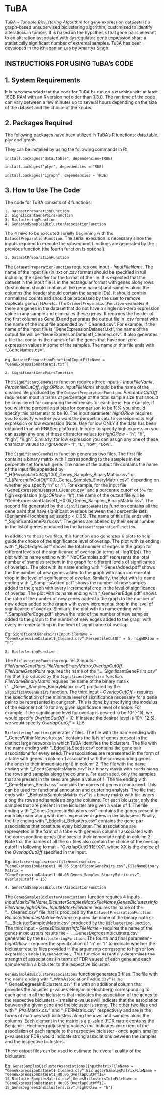 # TuBA
TuBA - *Tunable Biclustering Algorithm* for gene expression datasets is a graph-based unsupervised biclustering algorithm, customized to identify alterations in tumors. It is based on the hypothesis that gene pairs relevant to an alteration associated with dysregulated gene expression share a statistically significant number of extremal samples. TuBA has been developed in the [Khiabanian Lab](http://khiabanian-lab.org/) by Amartya Singh.

## INSTRUCTIONS FOR USING TuBA’s CODE

## 1. System Requirements

It is recommended that the code for TuBA be run on a machine with at least 16GB RAM with an R version not older than 3.3.0. The run time of the code can vary between a few minutes up to several hours depending on the size of the dataset and the choice of the knobs.

## 2. Packages Required

The following packages have been utilized in TuBA’s R functions: data.table, plyr and igraph.

They can be installed by using the following commands in R:

`install.packages("data.table", dependencies=TRUE)`

`install.packages("plyr”, dependencies = TRUE)`

`install.packages("igraph”, dependencies = TRUE)`

## 3. How to Use The Code

The code for TuBA consists of 4 functions:

	1. DatasetPreparationFunction
	2. SignificantGenePairsFunction
	3. BiclusteringFunction
	4. GenesAndSamplesBiclusterAssociationFunction

The 4 have to be executed serially beginning with the `DatasetPreparationFunction`. The serial execution is necessary since the inputs required to execute the subsequent functions are generated by the previous function (the fourth function is optional).

	1. DatasetPreparationFunction

The `DatasetPreparationFunction` requires one input - *InputFileName*. The name of the input file (in .txt or .csv format) should be specified in full including the specifier for the format of the file. It is expected that the dataset in the input file is in the rectangular format with genes along rows (first column should contain all the gene names) and samples along the columns (the header should contain the sample IDs). It should contain normalized counts and should be processed by the user to remove duplicate genes, NAs etc. The `DatasetPreparationFunction` evaluates if there are genes in the dataset that do not have a single non-zero expression value in any sample and eliminates these genes. It renames the header of the first column as Gene.ID and generates the output file in .csv format with the name of the input file appended by “_Cleaned.csv”. For example, if the name of the input file is “GeneExpressionDataset1.txt”, the name of the output file will be “GeneExpressionDataset1_Cleaned.csv”. It also generates a file that contains the names of all the genes that have non-zero expression values in some of the samples. The name of this file ends with “_GeneNames.csv”. 

*Eg:* `DatasetPreparationFunction(InputFileName = “GeneExpressionDataset1.txt”)`

	2. SignificantGenePairsFunction
	
The `SignificantGenePairs` function requires three inputs - *InputFileName*, *PercentileCutOff*, *highORlow*. *InputFileName* should be the name of the cleaned file produced by the `DatasetPreparationFunction`. *PercentileCutOff* requires an input in terms of percentage of the total sample size that should be considered for comparing the extremals for each gene. For example, if you wish the percentile set size for comparison to be 10% you should specify this parameter to be 10. The input parameter *highORlow* requires you to specify whether you want the percentile sets to correspond to high expression or low expression (Note: Use for low ONLY if the data has been obtained from an RNASeq platform). In order to specify high expression you can assign any one of these character values to *highORlow* - “h”, “H”, “high”, “High”. Similarly, for low expression you can assign any one of these character values to *highORlow* - “l”, “L”, “low”, “Low”. 

The `SignificantGenePairs` function generates two files. The first file contains a binary matrix with 1 corresponding to the samples in the percentile set for each gene. The name of the output file contains the name of the input file appended by “_H(*PercentileCutOff*/100)_Genes_Samples_BinaryMatrix.csv” or “_L(*PercentileCutOff*/100)_Genes_Samples_BinaryMatrix.csv”, depending on whether you specify “h” or “l”. For example, for the input file “GeneExpressionDataset1_Cleaned.csv” and a percentile cutoff of 5% for high expression (*highORlow* = “h”), the name of the output file will be “GeneExpressionDataset1_H0.05_Genes_Samples_BinaryMatrix.csv”. The second file generated by the `SignificantGenePairs` function contains all the gene pairs that have significant overlaps between their percentile sets (Benjamini-Hochberg adjusted p < 0.05). The name of this file ends with “_SignificantGenePairs.csv”. The genes are labelled by their serial number in the list of genes produced by the `DatasetPreparationFunction`.

In addition to these two files, this function also generates 6 plots to help guide the choice of the significance level of overlap. The plot with its ending with “_NoOfEdges.pdf” shows the total number of edges in the graph for different levels of the significance of overlap (in terms of -log10(p)). The plot with its name ending with “_NoOfSamples.pdf” represents the total number of samples present in the graph for different levels of significance of overlaps. The plot with its name ending with “_GenesAdded.pdf” shows the the number of new genes added to the graph with each incremental drop in the level of significance of overlap. Similarly, the plot with its name ending with “_SamplesAdded.pdf” shows the number of new samples added to the graph with every incremental drop in the level of significance of overlap. The plot with its name ending with “_GenesPerEdge.pdf” shows the ratio of the number of new genes added to the graph to the number of new edges added to the graph with every incremental drop in the level of significance of overlap. Similarly, the plot with its name ending with “_SamplesPerEdge.pdf” shows the ratio of the number of new samples added to the graph to the number of new edges added to the graph with every incremental drop in the level of significance of overlap.

*Eg:* `SignificantGenePairs(InputFileName = “GeneExpressionDataset1_Cleaned.csv”,PercentileCutOff = 5, highORlow = “h”)`

	3. BiclusteringFunction

The `BiclusteringFunction` requires 3 inputs - *FileNameGenePairs*,*FileNameBinaryMatrix*,*OverlapCutOff*. *FileNameGenePairs* requires the name of the “..._SignificantGenePairs.csv” file that is produced by the `SignificantGenePairs` function. *FileNameBinaryMatrix* requires the name of the binary matrix (“..._Genes_Samples_BinaryMatrix.csv”) produced by the `SignificantGenePairs` function. The third input - *OverlapCutOff* - requires the specification of the minimum level of significance necessary for a gene pair to be represented in our graph. This is done by specifying the modulus of the exponent of 10 for any given significance level of choice. For example, if the significance level for overlap is desired to be 10^(-10), we would specify *OverlapCutOff* = 10. If instead the desired level is 10^(-12.5), we would specify *OverlapCutOff* = 12.5

`BiclusteringFunction` generates 7 files. The file with the name ending with "_GenesWithinNetworks.csv" contains the lists of genes present in the distinct large networks in which TuBA identifies the biclusters. The file with the name ending with “_Edgelist_Seeds.csv” contains the gene pair associations for every seed. The associations are represented in the form of a table with genes in column 1 associated with the corresponding genes (the ones to their immediate right) in column 2. The file with the name ending with “_SeedsSamplesMatrix.csv” is a binary matrix with seeds along the rows and samples along the columns. For each seed, only the samples that are present in the seed are given a value of 1. The file ending with “_GeneNames_Seeds.csv” contains the names of genes in each seed. This can be used for functional annotation and clustering analysis. The file that ends with “_BiclusterSamplesMatrix.csv” is a binary matrix with biclusters along the rows and samples along the columns. For each bicluster, only the samples that are present in the bicluster are given a value of 1. The file ending with “_GenesDegreesInBiclusters.csv” contains the genes present in each bicluster along with their respective degrees in the biclusters. Finally, the file ending with “_Edgelist_Biclusters.csv” contains the gene pair associations that constitute every bicluster. The associations are represented in the form of a table with genes in column 1 associated with the corresponding genes (the ones to their immediate right) in column 2. Note that the names of all the six files also contain the choice of the overlap cutoff in following format - “OverlapCutOff1E-XX”, where XX is the choice of the *OverlapCutOff* specified in the input. 

Eg: `BiclusteringFunction(FileNameGenePairs = “GeneExpressionDataset1_H0.05_SignificantGenePairs.csv”,FileNameBinaryMatrix = “GeneExpressionDataset1_H0.05_Genes_Samples_BinaryMatrix.csv”, OverlapCutOff = 15)`

	4. GenesAndSamplesBiclusterAssociationFunction

The `GenesSamplesBiclusterAssociations` function requires 4 inputs - *InputMatrixFileName*,*BiclusterSamplesMatrixFileName*,*GenesBiclustersInfoFileName*,*highORlow*. *InputMatrixFileName* requires the name of the “.._Cleaned.csv” file that is produced by the `DatasetPreparationFunction`. *BiclusterSamplesMatrixFileName* requires the name of the binary matrix - “..._BiclusterSamplesMatrix.csv” produced by the `BiclusteringFunction`. The third input - *GenesBiclustersInfoFileName* - requires the name of the genes in biclusters results file - ".._GenesDegreesInBiclusters.csv" generated by the `BiclusteringFunction`. The fourth and final parameter - *highORlow* - requires the specification of "h" or "l" to indicate whether the bicluster results files provided in the arguments correspond to high or low expression analysis, respectively. This function essentially determines the strength of associations (in terms of FDR values) of each gene and each sample within a bicluster to the respective bicluster. 

`GenesSamplesBiclusterAssociations` function generates 3 files. The file with the name ending with "_WithAssociationPValue.csv" is the "_GenesDegreesInBiclusters.csv" file with an additional column that provides the adjusted p-values (Benjamini-Hochberg) corresponding to each gene in all the biclusters that indicates the association of the genes to the respective biclusters -  smaller p-values will indicate that the association between the given gene and the bicluster is strong. The other two files end with "_PValMatrix.csv" and "_FDRMatrix.csv" respectively and are in the forms of matrices with biclusters along the rows and samples along the columns. Each element in the matrix is a p-value (FDR matrix contains the Benjamini-Hochberg adjusted p-values) that indicates the extent of the association of each sample to the respective bicluster - once again, smaller p-values (or FDR) would indicate strong associations between the samples and the respective biclusters.

These output files can be used to estimate the overall quality of the biclusters.

Eg: `GenesSamplesBiclusterAssociations(InputMatrixFileName = “GeneExpressionDataset1_Cleaned.csv”,BiclusterSamplesMatrixFileName = "GeneExpressionDataset1_H0.05_OverlapCutOff1E-15_BiclusterSamplesMatrix.csv",GenesBiclustersInfoFileName = "GeneExpressionDataset1_H0.05_OverlapCutOff1E-15_GenesDegreesInBiclusters.csv",highORlow = "h")`



